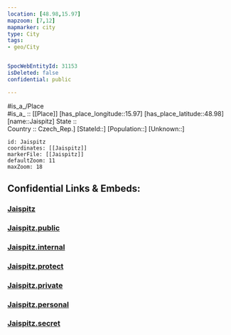 ```yaml
---
location: [48.98,15.97] 
mapzoom: [7,12] 
mapmarker: city 
type: City
tags:
- geo/City


SpocWebEntityId: 31153
isDeleted: false
confidential: public

---
```

#is_a_/Place  
#is_a_ :: [[Place]] 
[has_place_longitude::15.97] 
[has_place_latitude::48.98] 
[name::Jaispitz] 
State ::  
Country :: Czech_Rep.] 
[StateId::] 
[Population::] 
[Unknown::] 


```leaflet
id: Jaispitz
coordinates: [[Jaispitz]] 
markerFile: [[Jaispitz]] 
defaultZoom: 11 
maxZoom: 18
```


## Confidential Links & Embeds: 

### [Jaispitz](/_Standards/Earth/Continent/Europe/Europe~Central/Czech_Republic/regions~Czech_Republic/Jihomoravský/City/Jaispitz.md) 

### [Jaispitz.public](/_public/Earth/Continent/Europe/Europe~Central/Czech_Republic/regions~Czech_Republic/Jihomoravský/City/Jaispitz.public.md) 

### [Jaispitz.internal](/_internal/Earth/Continent/Europe/Europe~Central/Czech_Republic/regions~Czech_Republic/Jihomoravský/City/Jaispitz.internal.md) 

### [Jaispitz.protect](/_protect/Earth/Continent/Europe/Europe~Central/Czech_Republic/regions~Czech_Republic/Jihomoravský/City/Jaispitz.protect.md) 

### [Jaispitz.private](/_private/Earth/Continent/Europe/Europe~Central/Czech_Republic/regions~Czech_Republic/Jihomoravský/City/Jaispitz.private.md) 

### [Jaispitz.personal](/_personal/Earth/Continent/Europe/Europe~Central/Czech_Republic/regions~Czech_Republic/Jihomoravský/City/Jaispitz.personal.md) 

### [Jaispitz.secret](/_secret/Earth/Continent/Europe/Europe~Central/Czech_Republic/regions~Czech_Republic/Jihomoravský/City/Jaispitz.secret.md)

